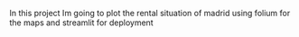 In this project Im going to plot the rental situation of madrid using folium for the maps and streamlit for deployment